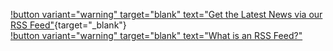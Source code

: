 [!button variant="warning" target="blank" text="Get the Latest News via our RSS Feed"](https://fcp.cafe/rss.xml){target="_blank"}<br />
[!button variant="warning" target="blank" text="What is an RSS Feed?"](https://fcp.cafe/rss/)